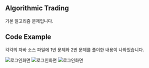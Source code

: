 ## Algorithmic Trading

기본 알고리즘 문제입니다.

## Code Example

각각의 자바 소스 파일에 1번 문제와 2번 문제를 풀이한 내용이 나와있습니다.

![로그인화면](../img/highlevel1.png)
![로그인화면](../img/highlevel2.png)
![로그인화면](../img/highlevel3.png)